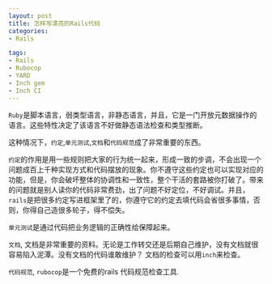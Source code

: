 ```yaml
---
layout: post
title: 怎样写漂亮的Rails代码
categories:
- Rails

tags:
- Rails
- Rubocop
- YARD
- Inch gem
- Inch CI
---
```

`Ruby`是脚本语言，弱类型语言，非静态语言，并且，它是一门开放元数据操作的语言。这些特性决定了该语言不好做静态语法检查和类型推断。

这种情况下，`约定`,`单元测试`,`文档`和`代码规范`成了非常重要的东西。

`约定`的作用是用一些规则把大家的行为统一起来，形成一致的步调，不会出现一个问题成百上千种实现方式和代码摆放的现象。你不遵守这些约定也可以实现对应的功能，但是，你会破坏整体的协调性和一致性，整个干活的套路被你打破了。带来的问题就是别人读你的代码非常费劲，出了问题不好定位，不好调试。并且，`rails`是把很多约定写进框架里了的，你遵守它的约定去填代码会省很多事情，否则，你得自己造很多轮子，得不偿失。


`单元测试`是通过代码把业务逻辑的正确性给保障起来。

`文档`, 文档是非常重要的资料。无论是工作转交还是后期自己维护，没有文档就很容易陷入泥潭。没有文档的代码谁敢维护？ 文档的检查可以用`inch`来检查。

`代码规范`, `rubocop`是一个免费的rails 代码规范检查工具.
